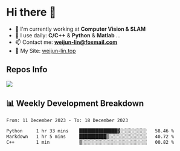 # Hi there 👋

<!--
**Weijun-Lin/Weijun-Lin** is a ✨ _special_ ✨ repository because its `README.md` (this file) appears on your GitHub profile.

Here are some ideas to get you started:

- 🔭 I’m currently working on ...
- 🌱 I’m currently learning ...
- 👯 I’m looking to collaborate on ...
- 🤔 I’m looking for help with ...
- 💬 Ask me about ...
- 📫 How to reach me: ...
- 😄 Pronouns: ...
- ⚡ Fun fact: ...
-->

- 🏢 I'm currently working at **Computer Vision & SLAM**
- 🚀 I use daily: **C/C++** & **Python** & **Matlab** ...
- 📫 Contact me: **weijun-lin@foxmail.com**
- 🔗 My Site: [weijun-lin.top](https://weijun-lin.top/)

  

## Repos Info
![](https://github-readme-stats.vercel.app/api?username=Weijun-Lin&theme=cobalt)

## 📊 Weekly Development Breakdown

<!--START_SECTION:waka-->

```txt
From: 11 December 2023 - To: 18 December 2023

Python     1 hr 33 mins    ██████████████▓░░░░░░░░░░   58.46 %
Markdown   1 hr 5 mins     ██████████▒░░░░░░░░░░░░░░   40.72 %
C++        1 min           ▒░░░░░░░░░░░░░░░░░░░░░░░░   00.82 %
```

<!--END_SECTION:waka-->
